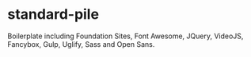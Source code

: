 # standard-pile
Boilerplate including Foundation Sites, Font Awesome, JQuery, VideoJS, Fancybox, Gulp, Uglify, Sass and Open Sans.
